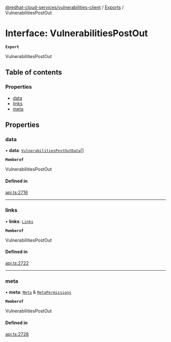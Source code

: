 [@redhat-cloud-services/vulnerabilities-client](../README.md) / [Exports](../modules.md) / VulnerabilitiesPostOut

# Interface: VulnerabilitiesPostOut

**`Export`**

VulnerabilitiesPostOut

## Table of contents

### Properties

- [data](VulnerabilitiesPostOut.md#data)
- [links](VulnerabilitiesPostOut.md#links)
- [meta](VulnerabilitiesPostOut.md#meta)

## Properties

### data

• **data**: [`VulnerabilitiesPostOutData`](VulnerabilitiesPostOutData.md)[]

**`Memberof`**

VulnerabilitiesPostOut

#### Defined in

[api.ts:2716](https://github.com/RedHatInsights/javascript-clients/blob/main/packages/vulnerabilities/api.ts#L2716)

___

### links

• **links**: [`Links`](Links.md)

**`Memberof`**

VulnerabilitiesPostOut

#### Defined in

[api.ts:2722](https://github.com/RedHatInsights/javascript-clients/blob/main/packages/vulnerabilities/api.ts#L2722)

___

### meta

• **meta**: [`Meta`](Meta.md) & [`MetaPermissions`](MetaPermissions.md)

**`Memberof`**

VulnerabilitiesPostOut

#### Defined in

[api.ts:2728](https://github.com/RedHatInsights/javascript-clients/blob/main/packages/vulnerabilities/api.ts#L2728)
